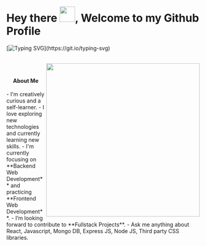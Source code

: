 
# Hey there <img src="https://github.com/oHTGo/oHTGo/blob/main/images/hi.gif" width="40px" height="40px">, Welcome to my Github Profile
[![Typing SVG](https://readme-typing-svg.demolab.com?font=Roboto+Mono&size=28&pause=1000&color=1AF78E&random=false&width=435&lines=Hi!+I'm+Sinan%2C;I'm+fullstack+react+and;MERN+Stack+developer..)](https://git.io/typing-svg)
  
  <br>
 
</h1>



<img align='right' src="https://github.com/oHTGo/oHTGo/blob/main/images/coding.gif" width="400">
<br>
<h4 align="center">About Me</h4>
- I'm creatively curious and a self-learner.
- I love exploring new technologies and currently learning new skills.
- I'm currently focusing on **Backend Web Development** and practicing **Frontend Web Development**.
- I’m looking forward to contribute to **Fullstack Projects**.
- Ask me anything about React, Javascript, Mongo DB, Express JS, Node JS, Third party CSS libraries.

